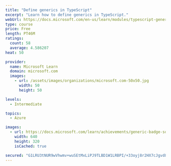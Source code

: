 ```yaml
---
title: "Define generics in TypeScript"
excerpt: "Learn how to define generics in TypeScript."
webUrl: https://docs.microsoft.com/en-us/learn/modules/typescript-generics/
type: course
price: Free
length: PT46M
ratings:
  count: 58
  average: 4.586207
heat: 50

provider:
  name: Microsoft Learn
  domain: microsoft.com
  images:
    - url: /assets/images/organizations/microsoft.com-50x50.jpg
      width: 50
      height: 50

levels:
  - Intermediate

topics:
  - Azure

images:
  - url: https://docs.microsoft.com/learn/achievements/generic-badge-social.png
    width: 640
    height: 320
    isCached: true

secured: "G1LRU3tNUR9wVhwmv+wuSEtMxLiPJ9TLBD1W1LRBPI/+33oyj8r2HX7cJgvd8+nRNNKp9GqkfFocLbcjwOa9yoOYDyl8Bv+sQppiBmswFYXMnfNpAFCV2+gAKptiFmTC57E7zm3R1TyLxKS2sfVNB/A3TRfMZG/PkVCtEM/2HXUFq5F2Y2n2VhIpS57fWKOseUv6NjVoz+Y0K/0168sTYvilxQaxmb/gUY3v8BPttMw8OdeCqlXQtX8SOMhvm3xEDNL93cgsRdu52FHaAQdpCBR50YBKhFQ6qkPIHIBGmwx4uAfliWhbbBEZ4/1uZYQZFRZcwhEA2wnm+oOsqVksl8Afi0pG1XNRSI0Skq2xO85aZCHXPx+M2F4edAFRj4Q52dsYmdVmT+iw5vEGbfi8KOZiCpXb+bIxljTBwUzwDZk=;LoHO9PPuBVTIo2nPvJjVZw=="
---
```


